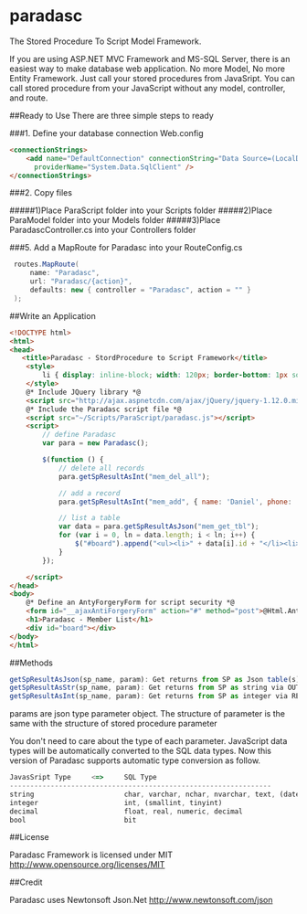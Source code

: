 # paradasc
The Stored Procedure To Script Model Framework.

If you are using ASP.NET MVC Framework and MS-SQL Server, there is an easiest way to make database web application.
No more Model, No more Entity Framework. Just call your stored procedures from JavaSript.
You can call stored procedure from your JavaScript without any model, controller, and route.

##Ready to Use
There are three simple steps to ready

###1. Define your database connection
Web.config
```html
<connectionStrings>
	<add name="DefaultConnection" connectionString="Data Source=(LocalDb)\MSSQLLocalDB;AttachDbFilename=|DataDirectory|\Demo.mdf;Initial Catalog=aspnet-WebApplication2-20160213110200;Integrated Security=True"
	  providerName="System.Data.SqlClient" />
</connectionStrings>
```
###2. Copy files

#####1)Place ParaScript folder into your Scripts folder
#####2)Place ParaModel folder into your Models folder
#####3)Place ParadascController.cs into your Controllers folder

###5. Add a MapRoute for Paradasc into your RouteConfig.cs
```C#
 routes.MapRoute(
     name: "Paradasc",
     url: "Paradasc/{action}",
     defaults: new { controller = "Paradasc", action = "" }
 );
```

##Write an Application
```html
<!DOCTYPE html>
<html>
<head>
   <title>Paradasc - StordProcedure to Script Framework</title>
	<style>
		li { display: inline-block; width: 120px; border-bottom: 1px solid #808080; padding: 7px; }
	</style>
	@* Include JQuery library *@
	<script src="http://ajax.aspnetcdn.com/ajax/jQuery/jquery-1.12.0.min.js"></script>
	@* Include the Paradasc script file *@
	<script src="~/Scripts/ParaScript/paradasc.js"></script>
	<script>
		// define Paradasc
		var para = new Paradasc();

		$(function () {
			// delete all records
			para.getSpResultAsInt("mem_del_all");

			// add a record
			para.getSpResultAsInt("mem_add", { name: 'Daniel', phone: '714-100-0000' });

			// list a table
			var data = para.getSpResultAsJson("mem_get_tbl");
			for (var i = 0, ln = data.length; i < ln; i++) {
				$("#board").append("<ul><li>" + data[i].id + "</li><li>" + data[i].name + "</li><li>" + data[i].phone + "</li></ul>");
			}
		});

	</script>
</head>
<body>
	@* Define an AntyForgeryForm for script security *@
	<form id="__ajaxAntiForgeryForm" action="#" method="post">@Html.AntiForgeryToken()</form>
	<h1>Paradasc - Member List</h1>
	<div id="board"></div>
</body>
</html>
```

##Methods
```javascript
getSpResultAsJson(sp_name, param): Get returns from SP as Json table(s) 
getSpResultAsStr(sp_name, param): Get returns from SP as string via OUTPUT parameter
getSpResultAsInt(sp_name, param): Get returns from SP as integer via RETURN
```
params are json type parameter object. The structure of parameter is the same with the structure of stored procedure parameter

You don't need to care about the type of each parameter. JavaScript data types will be automatically converted to the SQL data types.
Now this version of Paradasc supports automatic type conversion as follow.

```javascript
JavasSript Type     <=>     SQL Type
----------------------------------------------------------------
string                      char, varchar, nchar, nvarchar, text, (datetime)
integer                     int, (smallint, tinyint)
decimal                     float, real, numeric, decimal
bool                        bit
```

##License

Paradasc Framework is licensed under MIT http://www.opensource.org/licenses/MIT 

##Credit

Paradasc uses Newtonsoft Json.Net
http://www.newtonsoft.com/json
